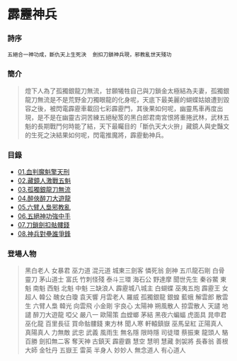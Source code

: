 # 霹靂神兵

### 詩序
 ` 五絕合一神功成，斷仇天上生死決  劍扣刀鎖神兵現，邪教亂世天殘功 `

### 簡介
> 燈下人為了孤獨銀龍刀無流，甘願犧牲自己與刀鎖金太極結為夫妻，孤獨銀龍刀無流是不是荒野金刀獨眼龍的化身呢，天底下最美麗的蝴蝶姑娘遭到毀容之後，被閃電霹靂車載回七彩霹靂門，其後果如何呢，幽靈馬車再度出現，是不是在幽靈古洞苦練五絕秘笈的黑白郎君南宮恨將重捲武林，武林五魁的長期戰鬥何時能了結，天下最矚目的「斷仇天大火拚」藏鏡人與史豔文的生死之決結果如何呢，閃電推魔將，霹靂動神兵。

### 目錄
- [01.血判魔魁擎天刑](https://pilicreateworld.tw-blog.com/PILI/PILI02/01.HTM)
- [02.藏鏡人激戰五魁](https://pilicreateworld.tw-blog.com/PILI/PILI02/02.HTM)
- [03.孤獨銀龍刀無流](https://pilicreateworld.tw-blog.com/PILI/PILI02/03.HTM)
- [04.醉俠醉刀大遊龍](https://pilicreateworld.tw-blog.com/PILI/PILI02/04.HTM)
- [05.六臂人梟邪教亂](https://pilicreateworld.tw-blog.com/PILI/PILI02/05.HTM)
- [06.五絕神功強中手](https://pilicreateworld.tw-blog.com/PILI/PILI02/06.HTM)
- [07.刀鎖劍扣骷髏錢](https://pilicreateworld.tw-blog.com/PILI/PILI02/07.HTM)
- [08.神兵對壘誰爭鋒](https://pilicreateworld.tw-blog.com/PILI/PILI02/08.HTM)


### 登場人物
> 黑白老人  女暴君  巫力道  混元道  城東三劍客  憐死翁  劍神  五爪龍石剛  白骨靈刀  茅山道士  富氏  竹刺怪殘  泰斗三環  海石公  野達摩  聞世先生  秦谷鱉  東魁  南魁  西魁  北魁  中魁  三缺浪人  霹靂城八城主  白蝴蝶  巫夷五炮  霹靂王  女超人  韓公  醜女白瓊  袁天響  月雲老人  羅威  孤獨銀龍  銀蝗  藍蛾  解雲郎  散雲生  六臂人梟  韓光  向雲飛  小金剛  宇良心  太陽神  朔風散人  掠雲散人  天譴  地譴  醉刀大遊龍  啞父  嚴八一  歐陽策  血螳螂  茅結  黑夜六蝙蝠  虎面具  晁申君  巫化龍  百里長征  買命骷髏錢  東方林  聞人寒  軒轅鎮嶽  巫馬呈紅  正陽真人  真陽真人  力無敵  武忠  武義  風雨生  無名隱  限時隱  司徒環  蔡振東  龍頭人  駱百勝  劍扣無二客  奪天神  古鎮天  霹靂霸  慧空  慧明  慧藏  剝袈將  長春翁  善根大師  金牡丹  五嶽王  雷英  半身人  妙妙人  無念道人  有心道人